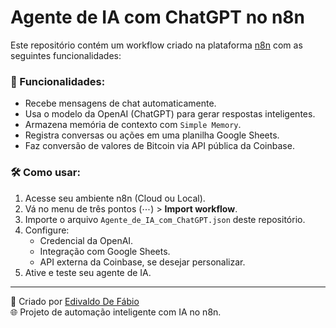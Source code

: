 # Agente de IA com ChatGPT no n8n

Este repositório contém um workflow criado na plataforma [n8n](https://n8n.io/) com as seguintes funcionalidades:

### 🚀 Funcionalidades:
- Recebe mensagens de chat automaticamente.
- Usa o modelo da OpenAI (ChatGPT) para gerar respostas inteligentes.
- Armazena memória de contexto com `Simple Memory`.
- Registra conversas ou ações em uma planilha Google Sheets.
- Faz conversão de valores de Bitcoin via API pública da Coinbase.

### 🛠 Como usar:
1. Acesse seu ambiente n8n (Cloud ou Local).
2. Vá no menu de três pontos (⋯) > **Import workflow**.
3. Importe o arquivo `Agente_de_IA_com_ChatGPT.json` deste repositório.
4. Configure:
   - Credencial da OpenAI.
   - Integração com Google Sheets.
   - API externa da Coinbase, se desejar personalizar.
5. Ative e teste seu agente de IA.

---

📌 Criado por [Edivaldo De Fábio](https://github.com/Edivafa)  
🌐 Projeto de automação inteligente com IA no n8n.
